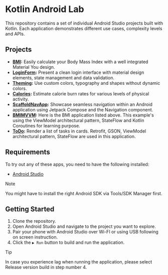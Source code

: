 # Kotlin Android Lab
This repository contains a set of individual Android Studio projects built with Kotlin. Each application demonstrates different use cases, complexity levels and APIs.

## Projects
- **[BMI](BMI):** Easily calculate your Body Mass Index with a well integrated Material You design.
- **[LoginForm](LoginForm):** Present a clean login interface with material design elements, state management and data validation.
- **[Theming](Theming):** Use custom colors, typography and shapes without dynamic colors.
- **[Calories](Calories):** Estimate calorie burn rates for various levels of physical activity.
- **[ScaffoldNavApp](ScaffoldNavApp):** Showcase seamless navigation within an Android application using Jetpack Compose and the Navigation component.
- **[BMIMVVM](BMIMVVM):** Here is the BMI application listed above. This example's using the ViewModel architectural pattern, StateFlow and Kotlin Coroutines for learning purpose﻿.
- **[ToDo](ToDo):** Render a list of tasks in cards. Retrofit, GSON, ViewModel architectural pattern, StateFlow are used in this application.

## Requirements
To try out any of these apps, you need to have the following installed:
- [Android Studio](https://developer.android.com/studio)

> [!NOTE]
> You might have to install the right Android SDK via Tools/SDK Manager first.

## Getting Started
1. Clone the repository.
2. Open Android Studio and navigate to the project you want to explore.
3. Pair your phone with Android Studio over Wi-FI or using USB following on screen instruction.
4. Click the ```▶ Run``` button to build and run the application.

> [!TIP]
> In case you experience lag when running the application, please select Release version build in step number 4.

